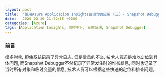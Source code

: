 ```yaml
---
layout: post
title:  "使用Azure Application Insights监测你的应用 (三) - Snapshot Debugger"
date:   2020-02-29 21:42:55 +0800--
categories: [Azure]
tags: [Application Insights, 监控平台, 日志系统, Snapshot Debugger]  
---
```


### 前言
很多时候, 即使系统记录了异常日志, 但是信息的不全, 技术人员还是难以定位到具体问题, 而Snapshot Debugger不然记录了异常发生时的堆栈信息, 同时也记录了当时所有对象和临时变量的信息, 技术人员可以根据这些快速的定位和排查问题。